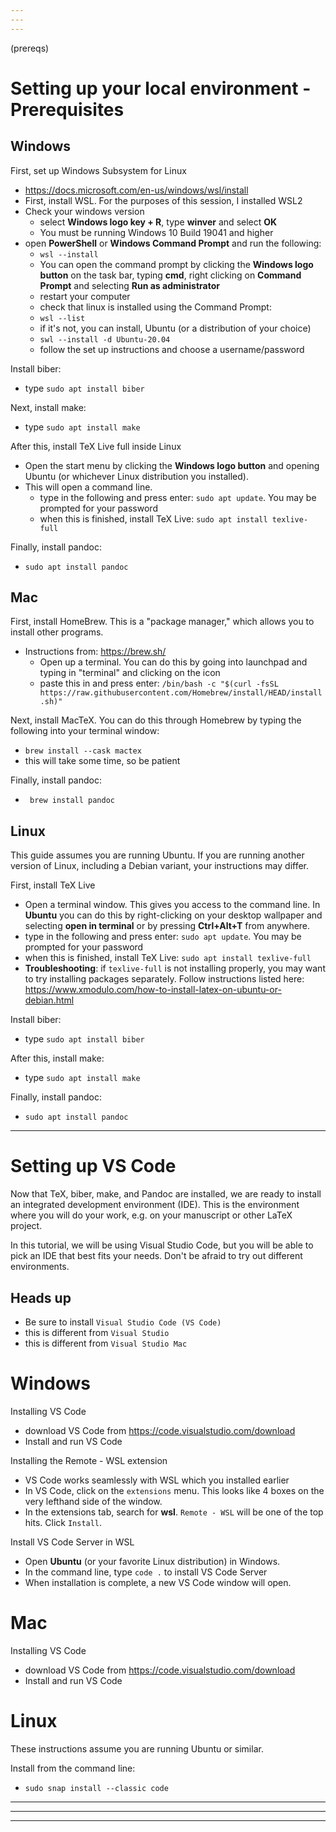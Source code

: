 ```yaml
---
---
---
```


(prereqs)

# Setting up your local environment - Prerequisites

## Windows

First, set up Windows Subsystem for Linux

- https://docs.microsoft.com/en-us/windows/wsl/install
- First, install WSL. For the purposes of this session, I installed WSL2
- Check your windows version
  - select **Windows logo key + R**, type **winver** and select **OK**
  - You must be running Windows 10 Build 19041 and higher 
- open **PowerShell** or **Windows Command Prompt** and run the following:
  - `wsl --install`
  - You can open the command prompt by clicking the **Windows logo button**
    on the task bar, typing **cmd**, right clicking on **Command Prompt**
    and selecting **Run as administrator**
  - restart your computer
  - check that linux is installed using the Command Prompt:
  - `wsl --list`
  - if it's not, you can install, Ubuntu (or a distribution of your choice)
  - `swl --install -d Ubuntu-20.04`
  - follow the set up instructions and choose a username/password

Install biber:

- type `sudo apt install biber`

Next, install make:

- type `sudo apt install make`

After this, install TeX Live full inside Linux

- Open the start menu by clicking the **Windows logo button** and opening 
  Ubuntu (or whichever Linux distribution you installed).
- This will open a command line. 
  - type in the following and press enter: `sudo apt update`. You may be 
    prompted for your password
  - when this is finished, install TeX Live: `sudo apt install texlive-full`

Finally, install pandoc:

- `sudo apt install pandoc`



## Mac
First, install HomeBrew. This is a "package manager," which allows you to 
install other programs.

- Instructions from: https://brew.sh/
  - Open up a terminal. You can do this by going into launchpad and
    typing in "terminal" and clicking on the icon
  - paste this in and press enter:
    `/bin/bash -c "$(curl -fsSL https://raw.githubusercontent.com/Homebrew/install/HEAD/install.sh)"`

Next, install MacTeX. You can do this through Homebrew by typing the following
into your terminal window:

- `brew install --cask mactex`
- this will take some time, so be patient

Finally, install pandoc:

- ` brew install pandoc`

## Linux

This guide assumes you are running Ubuntu. If you are running another version
of Linux, including a Debian variant, your instructions may differ.

First, install TeX Live

- Open a terminal window. This gives you access to the command line. 
  In **Ubuntu** you can do this by right-clicking 
  on your desktop wallpaper and selecting **open in terminal** or by
  pressing **Ctrl+Alt+T** from anywhere.
- type in the following and press enter: `sudo apt update`. You may be 
  prompted for your password
- when this is finished, install TeX Live: `sudo apt install texlive-full`
- **Troubleshooting**: if `texlive-full` is not installing properly, you
  may want to try installing packages separately. Follow instructions
  listed here: 
  https://www.xmodulo.com/how-to-install-latex-on-ubuntu-or-debian.html

Install biber:

- type `sudo apt install biber`

After this, install make:

- type `sudo apt install make`

Finally, install pandoc:

- `sudo apt install pandoc`

---

# Setting up VS Code

Now that TeX, biber, make, and Pandoc are installed, we are ready to install 
an integrated development environment (IDE). This is the environment where you 
will do your work, e.g. on your manuscript or other LaTeX project.

In this tutorial, we will be using Visual Studio Code, but you will be able
to pick an IDE that best fits your needs. Don't be afraid to try out 
different environments.

## Heads up

- Be sure to install `Visual Studio Code (VS Code)`
- this is different from `Visual Studio`
- this is different from `Visual Studio Mac`

# Windows

Installing VS Code

- download VS Code from https://code.visualstudio.com/download
- Install and run VS Code

Installing the Remote - WSL extension

- VS Code works seamlessly with WSL which you installed earlier
- In VS Code, click on the `extensions` menu. This looks like 4 boxes on the 
  very lefthand side of the window.
- In the extensions tab, search for **wsl**. `Remote - WSL` will be one of 
  the top hits. Click `Install`.

Install VS Code Server in WSL

- Open **Ubuntu** (or your favorite Linux distribution) in Windows.
- In the command line, type `code .` to install VS Code Server
- When installation is complete, a new VS Code window will open.

# Mac

Installing VS Code

- download VS Code from https://code.visualstudio.com/download
- Install and run VS Code

# Linux
These instructions assume you are running Ubuntu or similar.

Install from the command line:

- `sudo snap install --classic code`


--- 
---
---
